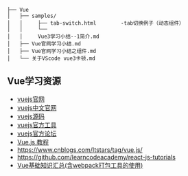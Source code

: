 ```
├── Vue
│   ├── samples/
│   │     ├── tab-switch.html        -tab切换例子（动态组件） 
│   │     └──
│   │     Vue3学习小结--1简介.md
│   ├── Vue官网学习小结.md
│   ├── Vue官网学习小结之组件.md
│   └── 关于VScode vue3卡顿.md
```

## Vue学习资源

- [vuejs官网](https://vuejs.org/)
- [vuejs中文官网](https://cn.vuejs.org/)
- [vuejs源码](https://github.com/vuejs/vue)
- [vuejs官方工具](https://github.com/vuejs)
- [vuejs官方论坛](https://forum.vuejs.org/c/chinese)
- [Vue.js 教程](http://www.runoob.com/vue2/vue-tutorial.html)
- https://www.cnblogs.com/Itstars/tag/vue.js/
- https://github.com/learncodeacademy/react-js-tutorials
- [Vue基础知识汇总(含webpack打包工具的使用)](https://juejin.im/post/5db25275f265da4d3c071cfa?utm_medium=hao.caibaojian.com&utm_source=hao.caibaojian.com)
